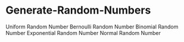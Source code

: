 # Generate-Random-Numbers
Uniform Random Number
Bernoulli Random Number
Binomial Random Number
Exponential Random Number
Normal Random Number

